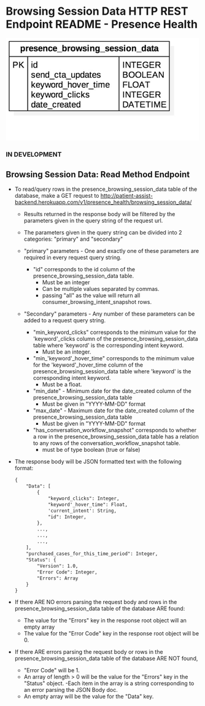 # Browsing Session Data HTTP REST Endpoint README - Presence Health

![Browsing Session Data ERD - Presence Health](../../../db_erds/presence_health/browsing_session_data_erd.jpg)

### IN DEVELOPMENT
## Browsing Session Data: Read Method Endpoint
- To read/query rows in the presence_browsing_session_data table of the database, make a GET request to
http://patient-assist-backend.herokuapp.com/v1/presence_health/browsing_session_data/
    - Results returned in the response body will be filtered by the parameters given in the query string of the request url.
    - The parameters given in the query string can be divided into 2 categories: "primary" and "secondary"
    
    - "primary" parameters - One and exactly one of these parameters are required in every request query string.
        - "id" corresponds to the id column of the presence_browsing_session_data table.
            - Must be an integer
            - Can be multiple values separated by commas.
            - passing "all" as the value will return all consumer_browsing_intent_snapshot rows.
            
    - "Secondary" parameters - Any number of these parameters can be added to a request query string.
        - "min_keyword_clicks" corresponds to the minimum value for the 'keyword'_clicks column of the
        presence_browsing_session_data table where 'keyword' is the corresponding intent keyword.
            - Must be an integer.
        - "min_'keyword'_hover_time" corresponds to the minimum value for the 'keyword'_hover_time column of the
        presence_browsing_session_data table where 'keyword' is the corresponding intent keyword.
            - Must be a float.
        - "min_date" - Minimum date for the date_created column of the presence_browsing_session_data table
            - Must be given in "YYYY-MM-DD" format
        - "max_date" - Maximum date for the date_created column of the presence_browsing_session_data table
            - Must be given in "YYYY-MM-DD" format
        - "has_conversation_workflow_snapshot" corresponds to whether a row in the presence_browsing_session_data table
        has a relation to any rows of the conversation_workflow_snapshot table.
            - must be of type boolean (true or false)
    
- The response body will be JSON formatted text with the following format:
    ```
    {
        "Data": [
            {
                "keyword_clicks": Integer,
                "keyword'_hover_time": Float,
                'current_intent': String,
                "id": Integer,
            },
            ...,
            ...,
            ...,
        ],
        "purchased_cases_for_this_time_period": Integer,
        "Status": {
            "Version": 1.0,
            "Error Code": Integer,
            "Errors": Array
        }
    }
    ```
  
- If there ARE NO errors parsing the request body and rows in the presence_browsing_session_data table of the database ARE found:
    - The value for the "Errors" key in the response root object will an empty array
    - The value for the "Error Code" key in the response root object will be 0. 
- If there ARE errors parsing the request body or rows in the presence_browsing_session_data table of the database ARE NOT found,
    - "Error Code" will be 1.
    - An array of length > 0 will be the value for the "Errors" key in the "Status" object.
        -Each item in the array is a string corresponding to an error parsing the JSON Body doc.
    - An empty array will be the value for the "Data" key.